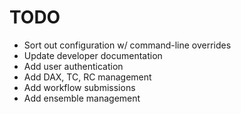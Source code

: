 TODO
====

* Sort out configuration w/ command-line overrides
* Update developer documentation
* Add user authentication
* Add DAX, TC, RC management
* Add workflow submissions
* Add ensemble management

